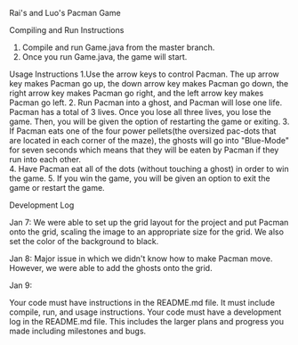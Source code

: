Rai's and Luo's Pacman Game

Compiling and Run Instructions
1. Compile and run Game.java from the master branch.
2. Once you run Game.java, the game will start. 

Usage Instructions
1.Use the arrow keys to control Pacman. The up arrow key makes Pacman go up, the down arrow key makes Pacman go down, the right arrow key makes Pacman go right, and the left arrow key makes Pacman go left.
2. Run Pacman into a ghost, and Pacman will lose one life. Pacman has a total of 3 lives. Once you lose all three lives, you lose the game. Then, you will be given the option of restarting the game or exiting.
3. If Pacman eats one of the four power pellets(the oversized pac-dots that are located in each corner of the maze), the ghosts will go into "Blue-Mode" for seven seconds which means that they will be eaten by Pacman if they run into each other.  
4. Have Pacman eat all of the dots (without touching a ghost) in order to win the game.
5.  If you win the game, you will be given an option to exit the game or restart the game.

Development Log

Jan 7:  We were able to set up the grid layout for the project and put Pacman onto the grid, scaling the image to an appropriate size for the grid.  We also set the color of the background to black.
          
Jan 8: Major issue in which we didn't know how to make Pacman move.  However, we were able to add the ghosts onto the grid.
  
Jan 9: 






Your code must have instructions in the README.md file. It must include compile, run, and usage instructions. 
Your code must have a development log in the README.md file. This includes the larger plans and progress you made including milestones and bugs.
